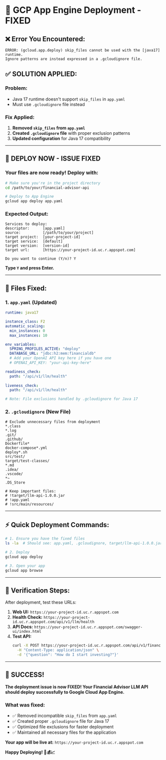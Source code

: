 # 🔧 **GCP App Engine Deployment - FIXED**

## ❌ **Error You Encountered:**
```
ERROR: (gcloud.app.deploy) skip_files cannot be used with the [java17] runtime. 
Ignore patterns are instead expressed in a .gcloudignore file.
```

## ✅ **SOLUTION APPLIED:**

### **Problem:**
- Java 17 runtime doesn't support `skip_files` in `app.yaml`
- Must use `.gcloudignore` file instead

### **Fix Applied:**
1. **Removed `skip_files` from `app.yaml`**
2. **Created `.gcloudignore` file** with proper exclusion patterns
3. **Updated configuration** for Java 17 compatibility

---

## 🚀 **DEPLOY NOW - ISSUE FIXED**

### **Your files are now ready! Deploy with:**

```bash
# Make sure you're in the project directory
cd /path/to/your/financial-advisor-api

# Deploy to App Engine
gcloud app deploy app.yaml
```

### **Expected Output:**
```
Services to deploy:
descriptor:      [app.yaml]
source:          [/path/to/your/project]
target project:  [your-project-id]
target service:  [default]
target version:  [version-id]
target url:      [https://your-project-id.uc.r.appspot.com]

Do you want to continue (Y/n)? Y
```

**Type `Y` and press Enter.**

---

## 📁 **Files Fixed:**

### **1. `app.yaml` (Updated)**
```yaml
runtime: java17

instance_class: F2
automatic_scaling:
  min_instances: 0
  max_instances: 10

env_variables:
  SPRING_PROFILES_ACTIVE: "deploy"
  DATABASE_URL: "jdbc:h2:mem:financialdb"
  # Add your OpenAI API key here if you have one
  # OPENAI_API_KEY: "your-api-key-here"

readiness_check:
  path: "/api/v1/llm/health"
  
liveness_check:
  path: "/api/v1/llm/health"

# Note: File exclusions handled by .gcloudignore for Java 17
```

### **2. `.gcloudignore` (New File)**
```
# Exclude unnecessary files from deployment
*.class
*.log
.git/
.github/
Dockerfile*
docker-compose*.yml
deploy*.sh
src/test/
target/test-classes/
*.md
.idea/
.vscode/
*~
.DS_Store

# Keep important files:
# !target/llm-api-1.0.0.jar
# !app.yaml
# !src/main/resources/
```

---

## ⚡ **Quick Deployment Commands:**

```bash
# 1. Ensure you have the fixed files
ls -la  # Should see: app.yaml, .gcloudignore, target/llm-api-1.0.0.jar

# 2. Deploy
gcloud app deploy

# 3. Open your app
gcloud app browse
```

---

## 🎯 **Verification Steps:**

After deployment, test these URLs:

1. **Web UI:** `https://your-project-id.uc.r.appspot.com`
2. **Health Check:** `https://your-project-id.uc.r.appspot.com/api/v1/llm/health`
3. **API Docs:** `https://your-project-id.uc.r.appspot.com/swagger-ui/index.html`
4. **Test API:**
   ```bash
   curl -X POST https://your-project-id.uc.r.appspot.com/api/v1/financial-advisor/ask \
     -H "Content-Type: application/json" \
     -d '{"question": "How do I start investing?"}'
   ```

---

## 🎉 **SUCCESS!**

**The deployment issue is now FIXED! Your Financial Advisor LLM API should deploy successfully to Google Cloud App Engine.**

### **What was fixed:**
- ✅ Removed incompatible `skip_files` from `app.yaml`
- ✅ Created proper `.gcloudignore` file for Java 17
- ✅ Optimized file exclusions for faster deployment
- ✅ Maintained all necessary files for the application

**Your app will be live at:** `https://your-project-id.uc.r.appspot.com`

**Happy Deploying! 🚀💰📈**